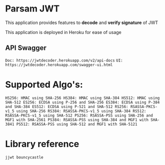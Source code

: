 # Parsam JWT

This application provides features to **decode** and **verify signature** of JWT

This application is deployed in Heroku for ease of usage

## API Swagger 
`Doc: https://jwtdecoder.herokuapp.com/v2/api-docs`
`UI: https://jwtdecoder.herokuapp.com/swagger-ui.html`

# Supported Algo's:
`HS256: HMAC using SHA-256
HS384: HMAC using SHA-384
HS512: HMAC using SHA-512
ES256: ECDSA using P-256 and SHA-256
ES384: ECDSA using P-384 and SHA-384
ES512: ECDSA using P-521 and SHA-512
RS256: RSASSA-PKCS-v1_5 using SHA-256
RS384: RSASSA-PKCS-v1_5 using SHA-384
RS512: RSASSA-PKCS-v1_5 using SHA-512
PS256: RSASSA-PSS using SHA-256 and MGF1 with SHA-2561
PS384: RSASSA-PSS using SHA-384 and MGF1 with SHA-3841
PS512: RSASSA-PSS using SHA-512 and MGF1 with SHA-5121`

# Library reference
`
jjwt
bouncycastle
`
